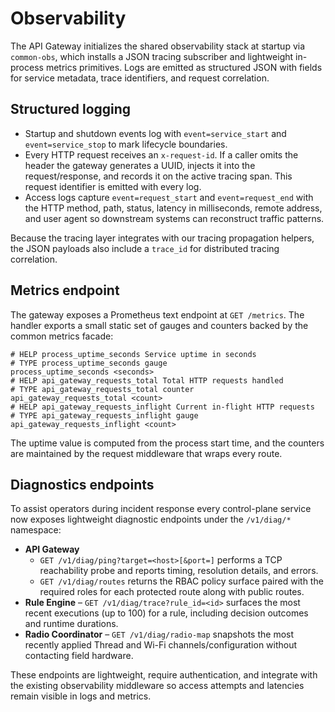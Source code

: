 # Observability

The API Gateway initializes the shared observability stack at startup via
`common-obs`, which installs a JSON tracing subscriber and lightweight in-process
metrics primitives. Logs are emitted as structured JSON with fields for service
metadata, trace identifiers, and request correlation.

## Structured logging

* Startup and shutdown events log with `event=service_start` and
  `event=service_stop` to mark lifecycle boundaries.
* Every HTTP request receives an `x-request-id`. If a caller omits the header the
  gateway generates a UUID, injects it into the request/response, and records it
  on the active tracing span. This request identifier is emitted with every log.
* Access logs capture `event=request_start` and `event=request_end` with the
  HTTP method, path, status, latency in milliseconds, remote address, and user
  agent so downstream systems can reconstruct traffic patterns.

Because the tracing layer integrates with our tracing propagation helpers, the
JSON payloads also include a `trace_id` for distributed tracing correlation.

## Metrics endpoint

The gateway exposes a Prometheus text endpoint at `GET /metrics`. The handler
exports a small static set of gauges and counters backed by the common metrics
facade:

```
# HELP process_uptime_seconds Service uptime in seconds
# TYPE process_uptime_seconds gauge
process_uptime_seconds <seconds>
# HELP api_gateway_requests_total Total HTTP requests handled
# TYPE api_gateway_requests_total counter
api_gateway_requests_total <count>
# HELP api_gateway_requests_inflight Current in-flight HTTP requests
# TYPE api_gateway_requests_inflight gauge
api_gateway_requests_inflight <count>
```

The uptime value is computed from the process start time, and the counters are
maintained by the request middleware that wraps every route.

## Diagnostics endpoints

To assist operators during incident response every control-plane service now
exposes lightweight diagnostic endpoints under the `/v1/diag/*` namespace:

* **API Gateway**
  * `GET /v1/diag/ping?target=<host>[&port=]` performs a TCP reachability probe
    and reports timing, resolution details, and errors.
  * `GET /v1/diag/routes` returns the RBAC policy surface paired with the
    required roles for each protected route along with public routes.
* **Rule Engine** – `GET /v1/diag/trace?rule_id=<id>` surfaces the most recent
  executions (up to 100) for a rule, including decision outcomes and runtime
  durations.
* **Radio Coordinator** – `GET /v1/diag/radio-map` snapshots the most recently
  applied Thread and Wi-Fi channels/configuration without contacting field
  hardware.

These endpoints are lightweight, require authentication, and integrate with the
existing observability middleware so access attempts and latencies remain
visible in logs and metrics.
